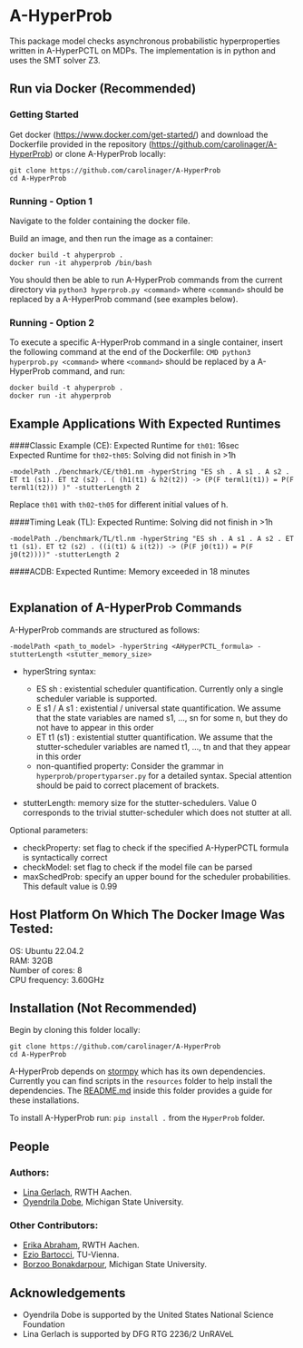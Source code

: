 # A-HyperProb

This package model checks asynchronous probabilistic hyperproperties written in A-HyperPCTL on MDPs.
The implementation is in python and uses the SMT solver Z3.

## Run via Docker (Recommended)

### Getting Started
Get docker (https://www.docker.com/get-started/) and download the Dockerfile provided in the repository (https://github.com/carolinager/A-HyperProb) or clone A-HyperProb locally:

```
git clone https://github.com/carolinager/A-HyperProb
cd A-HyperProb
```

### Running - Option 1
Navigate to the folder containing the docker file.

Build an image, and then run the image as a container:

```
docker build -t ahyperprob .
docker run -it ahyperprob /bin/bash
```

You should then be able to run A-HyperProb commands from the current directory via ```python3 hyperprob.py <command>``` where ```<command>``` should be replaced by a A-HyperProb command (see examples below).

### Running - Option 2
To execute a specific A-HyperProb command in a single container, insert the following command at the end of the Dockerfile:
```CMD python3 hyperprob.py <command>```
where ```<command>``` should be replaced by a A-HyperProb command, and run:

```
docker build -t ahyperprob .
docker run -it ahyperprob
```

## Example Applications With Expected Runtimes
####Classic Example (CE):
Expected Runtime for ```th01```: 16sec <br>
Expected Runtime for ```th02```-```th05```: Solving did not finish in >1h

```-modelPath ./benchmark/CE/th01.nm -hyperString "ES sh . A s1 . A s2 . ET t1 (s1). ET t2 (s2) . ( (h1(t1) & h2(t2)) -> (P(F terml1(t1)) = P(F terml1(t2))) )" -stutterLength 2```

Replace ```th01``` with ```th02```-```th05``` for different initial values of h.

####Timing Leak (TL):
Expected Runtime: Solving did not finish in >1h

```-modelPath ./benchmark/TL/tl.nm -hyperString "ES sh . A s1 . A s2 . ET t1 (s1). ET t2 (s2) . ((i(t1) & i(t2)) -> (P(F j0(t1)) = P(F j0(t2))))" -stutterLength 2 ```

####ACDB:
Expected Runtime: Memory exceeded in 18 minutes

``` -modelPath ./benchmark/ACDB/acdb.nm -hyperString "ES sh . A s1 . A s2 . ET t1 (s1). ET t2 (s2) .  ((i(t1) & i(t2)) -> (P(G (P(X a(t1)) = P(X a(t2)))) = 1))" -stutterLength 2
```


## Explanation of A-HyperProb Commands

A-HyperProb commands are structured as follows:

```-modelPath <path_to_model> -hyperString <AHyperPCTL_formula> -stutterLength <stutter_memory_size>```

- hyperString syntax:
    - ES sh : existential scheduler quantification. Currently only a single scheduler variable is supported.
    - E s1 / A s1 : existential / universal state quantification. We assume that the state variables are named s1, ..., sn for some n, but they do not have to appear in this order
    - ET t1 (s1) : existential stutter quantification. We assume that the stutter-scheduler variables are named t1, ..., tn and that they appear in this order
    - non-quantified property: Consider the grammar in ```hyperprob/propertyparser.py``` for a detailed syntax. Special attention should be paid to correct placement of brackets.

- stutterLength: memory size for the stutter-schedulers. Value 0 corresponds to the trivial stutter-scheduler which does not stutter at all.


Optional parameters:

- checkProperty: set flag to check if the specified A-HyperPCTL formula is syntactically correct
- checkModel: set flag to check if the model file can be parsed
- maxSchedProb: specify an upper bound for the scheduler probabilities. This default value is 0.99


## Host Platform On Which The Docker Image Was Tested:
OS: Ubuntu 22.04.2<br>
RAM: 32GB<br>
Number of cores: 8<br>
CPU frequency: 3.60GHz


## Installation (Not Recommended)

Begin by cloning this folder locally:

```
git clone https://github.com/carolinager/A-HyperProb
cd A-HyperProb
```
A-HyperProb depends on [stormpy](https://github.com/moves-rwth/stormpy) which has its own dependencies. Currently you can find scripts in the `resources` folder to help install the dependencies. The [README.md](resources/README.md) inside this folder provides a guide for these installations.


To install A-HyperProb run:
`pip install .` from the `HyperProb` folder.


## People

### Authors:
  - [Lina Gerlach](https://ths.rwth-aachen.de/people/lina-gerlach/), RWTH Aachen.
  - [Oyendrila Dobe](https://oyendrila-dobe.github.io/), Michigan State University.  


### Other Contributors:
  - [Erika Abraham](https://ths.rwth-aachen.de/people/erika-abraham/), RWTH Aachen.
  - [Ezio Bartocci](https://informatics.tuwien.ac.at/people/ezio-bartocci), TU-Vienna.
  - [Borzoo Bonakdarpour](http://www.cse.msu.edu/~borzoo/), Michigan State University.   

## Acknowledgements

 - Oyendrila Dobe is supported by the United States National Science Foundation
 - Lina Gerlach is supported by DFG RTG 2236/2 UnRAVeL
